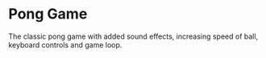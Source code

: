 # Pong Game
The classic pong game with added sound effects, increasing speed of ball, keyboard controls and game loop.
